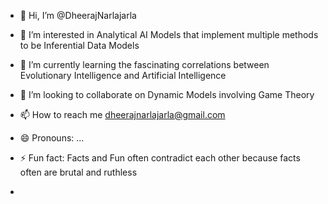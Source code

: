 - 👋 Hi, I’m @DheerajNarlajarla
- 👀 I’m interested in Analytical AI Models that implement multiple methods to be Inferential Data Models
- 🌱 I’m currently learning the fascinating correlations between Evolutionary Intelligence and Artificial Intelligence
- 💞️ I’m looking to collaborate on Dynamic Models involving Game Theory
- 📫 How to reach me dheerajnarlajarla@gmail.com
- 😄 Pronouns: ...
- ⚡ Fun fact: Facts and Fun often contradict each other because facts often are brutal and ruthless

- 

<!---
DheerajNarlajarla/DheerajNarlajarla is a ✨ special ✨ repository because its `README.md` (this file) appears on your GitHub profile.
You can click the Preview link to take a look at your changes.
--->
